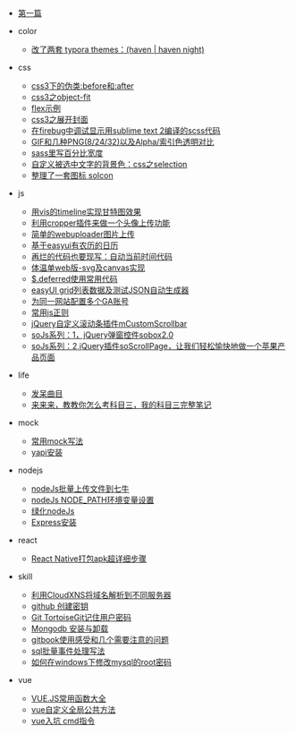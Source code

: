 * [第一篇](docs\afirst.md)

* color
	* [改了两套 typora themes：(haven | haven night)](docs\color\typoraHavenStyle.md)

* css
	* [css3下的伪类:before和:after](docs\css\20171123-pseudo-class.md)
	* [css3之object-fit](docs\css\20171128-objectFit.md)
	* [flex示例](docs\css\2018-0329-flex.md)
	* [css3之展开封面](docs\css\2018-0807-extendCover.md)
	* [在firebug中调试显示用sublime text 2编译的scss代码](docs\css\firebugsass.md)
	* [GIF和几种PNG(8/24/32)以及Alpha/索引色透明对比](docs\css\pngAlpha.md)
	* [sass里写百分比宽度](docs\css\sasspre.md)
	* [自定义被选中文字的背景色：css之selection](docs\css\selection.md)
	* [整理了一套图标 soIcon](docs\css\soicon.md)

* js
	* [用vis的timeline实现甘特图效果](docs\js\20171120-gantt.md)
	* [利用cropper插件来做一个头像上传功能](docs\js\20171121-cropper.md)
	* [简单的webuploader图片上传](docs\js\20171123-webuploader.md)
	* [基于easyui有农历的日历](docs\js\20171124-calendar.md)
	* [再烂的代码也要现写：自动当前时间代码](docs\js\20180827-runtime.md)
	* [体温单web版-svg及canvas实现](docs\js\20190718-temsheet.md)
	* [$.deferred使用常用代码](docs\js\20191015-deferred.md)
	* [easyUI grid列表数据及测试JSON自动生成器](docs\js\easygridJson.md)
	* [为同一网站配置多个GA账号](docs\js\manyGA.md)
	* [常用js正则](docs\js\manyjsEx.md)
	* [jQuery自定义滚动条插件mCustomScrollbar](docs\js\mCustomScrollbar.md)
	* [soJs系列：1，jQuery弹窗控件sobox2.0](docs\js\sobox.md)
	* [soJs系列：2,jQuery插件soScrollPage，让我们轻松愉快地做一个苹果产品页面](docs\js\soscrollpage.md)

* life
	* [发呆曲目](docs\life\20171103.md)
	* [来来来，教教你怎么考科目三，我的科目三完整笔记](docs\life\kemu3.md)

* mock
	* [常用mock写法](docs\mock\20201231-mockDemo.md)
	* [yapi安装](docs\mock\20201231-yapiInstall.md)

* nodejs
	* [nodeJs批量上传文件到七牛](docs\nodejs\20171129-nodeJsQiniu.md)
	* [nodeJs NODE_PATH环境变量设置](docs\nodejs\20190529-nodepath.md)
	* [绿化nodeJs](docs\nodejs\20190531-nodeConfig.md)
	* [Express安装](docs\nodejs\20191104-expressInstall.md)

* react
	* [React Native打包apk超详细步骤](docs\react\20201113-nativebulidapk.md)

* skill
	* [利用CloudXNS将域名解析到不同服务器](docs\skill\20171130-CloudXNS.md)
	* [github 创建密钥](docs\skill\20171130-githubkey.md)
	* [Git TortoiseGit记住用户密码](docs\skill\20180808-gitSavePull.md)
	* [Mongodb 安装与卸载](docs\skill\20180809-mongoInstall.md)
	* [gitbook使用感受和几个需要注意的问题](docs\skill\20191129-gitbookSkill.md)
	* [sql批量事件处理写法](docs\skill\sqlnote.md)
	* [如何在windows下修改mysql的root密码](docs\skill\windowspassword.md)

* vue
	* [VUE.JS常用函数大全](docs\vue\2018-0724-vuecommon.md)
	* [vue自定义全局公共方法](docs\vue\2018-0724-vueglobalfunc.md)
	* [vue入坑 cmd指令](docs\vue\diary-vue-1.md)
